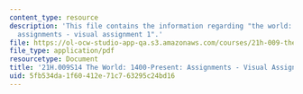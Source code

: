 ```yaml
---
content_type: resource
description: 'This file contains the information regarding "the world: 1400-present:
  assignments - visual assignment 1".'
file: https://ol-ocw-studio-app-qa.s3.amazonaws.com/courses/21h-009-the-world-1400-present-spring-2014/5fb534da1f60412e71c763295c24bd16_MIT21H_009S14_VisualAsign1.pdf
file_type: application/pdf
resourcetype: Document
title: '21H.009S14 The World: 1400-Present: Assignments - Visual Assignment 1'
uid: 5fb534da-1f60-412e-71c7-63295c24bd16
---
```

